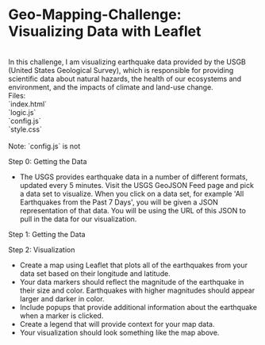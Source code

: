 # Geo-Mapping-Challenge: Visualizing Data with Leaflet
<br>
In this challenge, I am visualizing earthquake data provided by the USGB (United States Geological Survey), which is responsible for providing scientific data about natural hazards, the health of our ecosystems and environment, and the impacts of climate and land-use change. 
<br>
Files:<br>
`index.html`<br>
`logic.js`<br>
`config.js`<br>
`style.css`<br>
<br>
Note: `config.js` is not 

Step 0: Getting the Data<br>

* The USGS provides earthquake data in a number of different formats, updated every 5 minutes. Visit the USGS GeoJSON Feed page and pick a data set to visualize. When you click on a data set, for example 'All Earthquakes from the Past 7 Days', you will be given a JSON representation of that data. You will be using the URL of this JSON to pull in the data for our visualization.

Step 1: Getting the Data<br>


Step 2: Visualization<br>
* Create a map using Leaflet that plots all of the earthquakes from your data set based on their longitude and latitude.
* Your data markers should reflect the magnitude of the earthquake in their size and color. Earthquakes with higher magnitudes should appear larger and darker in color.
* Include popups that provide additional information about the earthquake when a marker is clicked.
* Create a legend that will provide context for your map data.
* Your visualization should look something like the map above.


